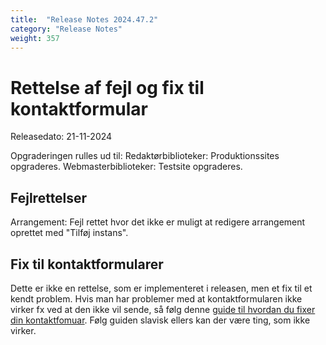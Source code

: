 ```yaml
---
title:  "Release Notes 2024.47.2"
category: "Release Notes"
weight: 357
---  
```

# Rettelse af fejl og fix til kontaktformular

Releasedato: 21-11-2024

Opgraderingen rulles ud til: 
Redaktørbiblioteker: Produktionssites opgraderes. 
Webmasterbiblioteker: Testsite opgraderes. 

## Fejlrettelser

Arrangement: Fejl rettet hvor det ikke er muligt at redigere arrangement oprettet med "Tilføj instans". 


## Fix til kontaktformularer 

Dette er ikke en rettelse, som er implementeret i releasen, men et fix til et kendt problem.
Hvis man har problemer med at kontaktformularen ikke virker fx ved at den ikke vil sende, så følg denne [guide til hvordan du fixer din kontaktfomuar](https://www.folkebibliotekernescms.dk/main/overblik/status/fixkontakt).
Følg guiden slavisk ellers kan der være ting, som ikke virker.
